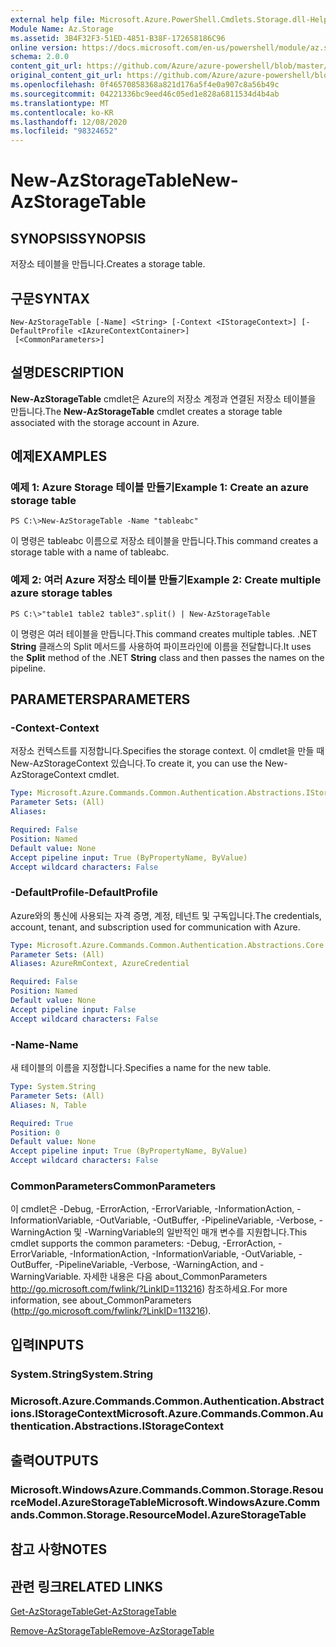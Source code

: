 ```yaml
---
external help file: Microsoft.Azure.PowerShell.Cmdlets.Storage.dll-Help.xml
Module Name: Az.Storage
ms.assetid: 3B4F32F3-51ED-4851-B38F-172658186C96
online version: https://docs.microsoft.com/en-us/powershell/module/az.storage/new-azstoragetable
schema: 2.0.0
content_git_url: https://github.com/Azure/azure-powershell/blob/master/src/Storage/Storage.Management/help/New-AzStorageTable.md
original_content_git_url: https://github.com/Azure/azure-powershell/blob/master/src/Storage/Storage.Management/help/New-AzStorageTable.md
ms.openlocfilehash: 0f46570858368a821d176a5f4e0a907c8a56b49c
ms.sourcegitcommit: 04221336bc9eed46c05ed1e828a6811534d4b4ab
ms.translationtype: MT
ms.contentlocale: ko-KR
ms.lasthandoff: 12/08/2020
ms.locfileid: "98324652"
---
```

# <span data-ttu-id="ea5bf-101">New-AzStorageTable</span><span class="sxs-lookup"><span data-stu-id="ea5bf-101">New-AzStorageTable</span></span>

## <span data-ttu-id="ea5bf-102">SYNOPSIS</span><span class="sxs-lookup"><span data-stu-id="ea5bf-102">SYNOPSIS</span></span>
<span data-ttu-id="ea5bf-103">저장소 테이블을 만듭니다.</span><span class="sxs-lookup"><span data-stu-id="ea5bf-103">Creates a storage table.</span></span>

## <span data-ttu-id="ea5bf-104">구문</span><span class="sxs-lookup"><span data-stu-id="ea5bf-104">SYNTAX</span></span>

```
New-AzStorageTable [-Name] <String> [-Context <IStorageContext>] [-DefaultProfile <IAzureContextContainer>]
 [<CommonParameters>]
```

## <span data-ttu-id="ea5bf-105">설명</span><span class="sxs-lookup"><span data-stu-id="ea5bf-105">DESCRIPTION</span></span>
<span data-ttu-id="ea5bf-106">**New-AzStorageTable** cmdlet은 Azure의 저장소 계정과 연결된 저장소 테이블을 만듭니다.</span><span class="sxs-lookup"><span data-stu-id="ea5bf-106">The **New-AzStorageTable** cmdlet creates a storage table associated with the storage account in Azure.</span></span>

## <span data-ttu-id="ea5bf-107">예제</span><span class="sxs-lookup"><span data-stu-id="ea5bf-107">EXAMPLES</span></span>

### <span data-ttu-id="ea5bf-108">예제 1: Azure Storage 테이블 만들기</span><span class="sxs-lookup"><span data-stu-id="ea5bf-108">Example 1: Create an azure storage table</span></span>
```
PS C:\>New-AzStorageTable -Name "tableabc"
```

<span data-ttu-id="ea5bf-109">이 명령은 tableabc 이름으로 저장소 테이블을 만듭니다.</span><span class="sxs-lookup"><span data-stu-id="ea5bf-109">This command creates a storage table with a name of tableabc.</span></span>

### <span data-ttu-id="ea5bf-110">예제 2: 여러 Azure 저장소 테이블 만들기</span><span class="sxs-lookup"><span data-stu-id="ea5bf-110">Example 2: Create multiple azure storage tables</span></span>
```
PS C:\>"table1 table2 table3".split() | New-AzStorageTable
```

<span data-ttu-id="ea5bf-111">이 명령은 여러 테이블을 만듭니다.</span><span class="sxs-lookup"><span data-stu-id="ea5bf-111">This command creates multiple tables.</span></span>
<span data-ttu-id="ea5bf-112">.NET **String** 클래스의 Split  메서드를 사용하여 파이프라인에 이름을 전달합니다.</span><span class="sxs-lookup"><span data-stu-id="ea5bf-112">It uses the **Split** method of the .NET **String** class and then passes the names on the pipeline.</span></span>

## <span data-ttu-id="ea5bf-113">PARAMETERS</span><span class="sxs-lookup"><span data-stu-id="ea5bf-113">PARAMETERS</span></span>

### <span data-ttu-id="ea5bf-114">-Context</span><span class="sxs-lookup"><span data-stu-id="ea5bf-114">-Context</span></span>
<span data-ttu-id="ea5bf-115">저장소 컨텍스트를 지정합니다.</span><span class="sxs-lookup"><span data-stu-id="ea5bf-115">Specifies the storage context.</span></span>
<span data-ttu-id="ea5bf-116">이 cmdlet을 만들 때 New-AzStorageContext 있습니다.</span><span class="sxs-lookup"><span data-stu-id="ea5bf-116">To create it, you can use the New-AzStorageContext cmdlet.</span></span>

```yaml
Type: Microsoft.Azure.Commands.Common.Authentication.Abstractions.IStorageContext
Parameter Sets: (All)
Aliases:

Required: False
Position: Named
Default value: None
Accept pipeline input: True (ByPropertyName, ByValue)
Accept wildcard characters: False
```

### <span data-ttu-id="ea5bf-117">-DefaultProfile</span><span class="sxs-lookup"><span data-stu-id="ea5bf-117">-DefaultProfile</span></span>
<span data-ttu-id="ea5bf-118">Azure와의 통신에 사용되는 자격 증명, 계정, 테넌트 및 구독입니다.</span><span class="sxs-lookup"><span data-stu-id="ea5bf-118">The credentials, account, tenant, and subscription used for communication with Azure.</span></span>

```yaml
Type: Microsoft.Azure.Commands.Common.Authentication.Abstractions.Core.IAzureContextContainer
Parameter Sets: (All)
Aliases: AzureRmContext, AzureCredential

Required: False
Position: Named
Default value: None
Accept pipeline input: False
Accept wildcard characters: False
```

### <span data-ttu-id="ea5bf-119">-Name</span><span class="sxs-lookup"><span data-stu-id="ea5bf-119">-Name</span></span>
<span data-ttu-id="ea5bf-120">새 테이블의 이름을 지정합니다.</span><span class="sxs-lookup"><span data-stu-id="ea5bf-120">Specifies a name for the new table.</span></span>

```yaml
Type: System.String
Parameter Sets: (All)
Aliases: N, Table

Required: True
Position: 0
Default value: None
Accept pipeline input: True (ByPropertyName, ByValue)
Accept wildcard characters: False
```

### <span data-ttu-id="ea5bf-121">CommonParameters</span><span class="sxs-lookup"><span data-stu-id="ea5bf-121">CommonParameters</span></span>
<span data-ttu-id="ea5bf-122">이 cmdlet은 -Debug, -ErrorAction, -ErrorVariable, -InformationAction, -InformationVariable, -OutVariable, -OutBuffer, -PipelineVariable, -Verbose, -WarningAction 및 -WarningVariable의 일반적인 매개 변수를 지원합니다.</span><span class="sxs-lookup"><span data-stu-id="ea5bf-122">This cmdlet supports the common parameters: -Debug, -ErrorAction, -ErrorVariable, -InformationAction, -InformationVariable, -OutVariable, -OutBuffer, -PipelineVariable, -Verbose, -WarningAction, and -WarningVariable.</span></span> <span data-ttu-id="ea5bf-123">자세한 내용은 다음 about_CommonParameters http://go.microsoft.com/fwlink/?LinkID=113216) 참조하세요.</span><span class="sxs-lookup"><span data-stu-id="ea5bf-123">For more information, see about_CommonParameters (http://go.microsoft.com/fwlink/?LinkID=113216).</span></span>

## <span data-ttu-id="ea5bf-124">입력</span><span class="sxs-lookup"><span data-stu-id="ea5bf-124">INPUTS</span></span>

### <span data-ttu-id="ea5bf-125">System.String</span><span class="sxs-lookup"><span data-stu-id="ea5bf-125">System.String</span></span>

### <span data-ttu-id="ea5bf-126">Microsoft.Azure.Commands.Common.Authentication.Abstractions.IStorageContext</span><span class="sxs-lookup"><span data-stu-id="ea5bf-126">Microsoft.Azure.Commands.Common.Authentication.Abstractions.IStorageContext</span></span>

## <span data-ttu-id="ea5bf-127">출력</span><span class="sxs-lookup"><span data-stu-id="ea5bf-127">OUTPUTS</span></span>

### <span data-ttu-id="ea5bf-128">Microsoft.WindowsAzure.Commands.Common.Storage.ResourceModel.AzureStorageTable</span><span class="sxs-lookup"><span data-stu-id="ea5bf-128">Microsoft.WindowsAzure.Commands.Common.Storage.ResourceModel.AzureStorageTable</span></span>

## <span data-ttu-id="ea5bf-129">참고 사항</span><span class="sxs-lookup"><span data-stu-id="ea5bf-129">NOTES</span></span>

## <span data-ttu-id="ea5bf-130">관련 링크</span><span class="sxs-lookup"><span data-stu-id="ea5bf-130">RELATED LINKS</span></span>

[<span data-ttu-id="ea5bf-131">Get-AzStorageTable</span><span class="sxs-lookup"><span data-stu-id="ea5bf-131">Get-AzStorageTable</span></span>](./Get-AzStorageTable.md)

[<span data-ttu-id="ea5bf-132">Remove-AzStorageTable</span><span class="sxs-lookup"><span data-stu-id="ea5bf-132">Remove-AzStorageTable</span></span>](./Remove-AzStorageTable.md)


